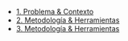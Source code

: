 - [1. Problema & Contexto](./mds/problema.md)
- [2. Metodología & Herramientas](./mds/herramientas.md)
- [3. Metodología & Herramientas](./mds/requisitos.md)
